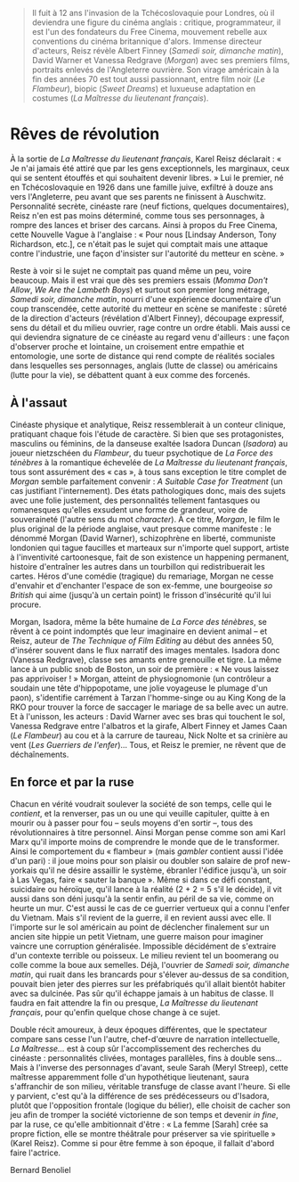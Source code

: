 > Il fuit à 12 ans l'invasion de la Tchécoslovaquie pour Londres, où il deviendra une figure du cinéma anglais : critique, programmateur, il est l'un des fondateurs du Free Cinema, mouvement rebelle aux conventions du cinéma britannique d'alors. Immense directeur d'acteurs, Reisz révèle Albert Finney (_Samedi soir, dimanche matin_), David Warner et Vanessa Redgrave (_Morgan_) avec ses premiers films, portraits enlevés de l'Angleterre ouvrière. Son virage américain à la fin des années 70 est tout aussi passionnant, entre film noir (_Le Flambeur_), biopic (_Sweet Dreams_) et luxueuse adaptation en costumes (_La Maîtresse du lieutenant français_).

# Rêves de révolution

À la sortie de _La Maîtresse du lieutenant français_, Karel Reisz déclarait : « Je n'ai jamais été attiré que par les gens exceptionnels, les marginaux, ceux qui se sentent étouffés et qui souhaitent devenir libres. » Lui le premier, né en Tchécoslovaquie en 1926 dans une famille juive, exfiltré à douze ans vers l'Angleterre, peu avant que ses parents ne finissent à Auschwitz. Personnalité secrète, cinéaste rare (neuf fictions, quelques documentaires), Reisz n'en est pas moins déterminé, comme tous ses personnages, à rompre des lances et briser des carcans. Ainsi à propos du Free Cinema, cette Nouvelle Vague à l'anglaise : « Pour nous [Lindsay Anderson, Tony Richardson, etc.], ce n'était pas le sujet qui comptait mais une attaque contre l'industrie, une façon d'insister sur l'autorité du metteur en scène. »

Reste à voir si le sujet ne comptait pas quand même un peu, voire beaucoup. Mais il est vrai que dès ses premiers essais (_Momma Don't Allow_, _We Are the Lambeth Boys_) et surtout son premier long métrage, _Samedi soir, dimanche matin_, nourri d'une expérience documentaire d'un coup transcendée, cette autorité du metteur en scène se manifeste : sûreté de la direction d'acteurs (révélation d'Albert Finney), découpage expressif, sens du détail et du milieu ouvrier, rage contre un ordre établi. Mais aussi ce qui deviendra signature de ce cinéaste au regard venu d'ailleurs : une façon d'observer proche et lointaine, un croisement entre empathie et entomologie, une sorte de distance qui rend compte de réalités sociales dans lesquelles ses personnages, anglais (lutte de classe) ou américains (lutte pour la vie), se débattent quant à eux comme des forcenés.

## À l'assaut

Cinéaste physique et analytique, Reisz ressemblerait à un conteur clinique, pratiquant chaque fois l'étude de caractère. Si bien que ses protagonistes, masculins ou féminins, de la danseuse exaltée Isadora Duncan (_Isadora_) au joueur nietzschéen du _Flambeur_, du tueur psychotique de _La Force des ténèbres_ à la romantique échevelée de _La Maîtresse du lieutenant français_, tous sont assurément des « cas », à tous sans exception le titre complet de _Morgan_ semble parfaitement convenir : _A Suitable Case for Treatment_ (un cas justifiant l'internement). Des états pathologiques donc, mais des sujets avec une folie justement, des personnalités tellement fantasques ou romanesques qu'elles exsudent une forme de grandeur, voire de souveraineté (l'autre sens du mot _character_). À ce titre, _Morgan_, le film le plus original de la période anglaise, vaut presque comme manifeste : le dénommé Morgan (David Warner), schizophrène en liberté, communiste londonien qui tague faucilles et marteaux sur n'importe quel support, artiste à l'inventivité cartoonesque, fait de son existence un happening permanent, histoire d'entraîner les autres dans un tourbillon qui redistribuerait les cartes. Héros d'une comédie (tragique) du remariage, Morgan ne cesse d'envahir et d'enchanter l'espace de son ex-femme, une bourgeoise _so British_ qui aime (jusqu'à un certain point) le frisson d'insécurité qu'il lui procure.

Morgan, Isadora, même la bête humaine de _La Force des ténèbres_, se rêvent à ce point indomptés que leur imaginaire en devient animal – et Reisz, auteur de _The Technique of Film Editing_ au début des années 50, d'insérer souvent dans le flux narratif des images mentales. Isadora donc (Vanessa Redgrave), classe ses amants entre grenouille et tigre. La même lance à un public snob de Boston, un soir de première : « Ne vous laissez pas apprivoiser ! » Morgan, atteint de physiognomonie (un contrôleur a soudain une tête d'hippopotame, une jolie voyageuse le plumage d'un paon), s'identifie carrément à Tarzan l'homme-singe ou au King Kong de la RKO pour trouver la force de saccager le mariage de sa belle avec un autre. Et à l'unisson, les acteurs : David Warner avec ses bras qui touchent le sol, Vanessa Redgrave entre l'albatros et la girafe, Albert Finney et James Caan (_Le Flambeur_) au cou et à la carrure de taureau, Nick Nolte et sa crinière au vent (_Les Guerriers de l'enfer_)... Tous, et Reisz le premier, ne rêvent que de déchaînements.

## En force et par la ruse

Chacun en vérité voudrait soulever la société de son temps, celle qui le _contient_, et la renverser, pas un ou une qui veuille capituler, quitte à en mourir ou à passer pour fou – seuls moyens d'en sortir –, tous des révolutionnaires à titre personnel. Ainsi Morgan pense comme son ami Karl Marx qu'il importe moins de comprendre le monde que de le transformer. Ainsi le comportement du « flambeur » (mais _gambler_ contient aussi l'idée d'un pari) : il joue moins pour son plaisir ou doubler son salaire de prof new-yorkais qu'il ne désire assaillir le système, ébranler l'édifice jusqu'à, un soir à Las Vegas, faire « sauter la banque ». Même si dans ce défi constant, suicidaire ou héroïque, qu'il lance à la réalité (2 + 2 = 5 s'il le décide), il vit aussi dans son déni jusqu'à la sentir enfin, au péril de sa vie, comme on heurte un mur. C'est aussi le cas de ce guerrier vertueux qui a connu l'enfer du Vietnam. Mais s'il revient de la guerre, il en revient aussi avec elle. Il l'importe sur le sol américain au point de déclencher finalement sur un ancien site hippie un petit Vietnam, une guerre maison pour imaginer vaincre une corruption généralisée. Impossible décidément de s'extraire d'un contexte terrible ou poisseux. Le milieu revient tel un boomerang ou colle comme la boue aux semelles. Déjà, l'ouvrier de _Samedi soir, dimanche matin_, qui ruait dans les brancards pour s'élever au-dessus de sa condition, pouvait bien jeter des pierres sur les préfabriqués qu'il allait bientôt habiter avec sa dulcinée. Pas sûr qu'il échappe jamais à un habitus de classe. Il faudra en fait attendre la fin ou presque, _La Maîtresse du lieutenant français_, pour qu'enfin quelque chose change à ce sujet.

Double récit amoureux, à deux époques différentes, que le spectateur compare sans cesse l'un l'autre, chef-d'œuvre de narration intellectuelle, _La Maîtresse..._ est à coup sûr l'accomplissement des recherches du cinéaste : personnalités clivées, montages parallèles, fins à double sens... Mais à l'inverse des personnages d'avant, seule Sarah (Meryl Streep), cette maîtresse apparemment folle d'un hypothétique lieutenant, saura s'affranchir de son milieu, véritable transfuge de classe avant l'heure. Si elle y parvient, c'est qu'à la différence de ses prédécesseurs ou d'Isadora, plutôt que l'opposition frontale (logique du bélier), elle choisit de cacher son jeu afin de tromper la société victorienne de son temps et devenir _in fine_, par la ruse, ce qu'elle ambitionnait d'être : « La femme [Sarah] crée sa propre fiction, elle se montre théâtrale pour préserver sa vie spirituelle » (Karel Reisz). Comme si pour être femme à son époque, il fallait d'abord faire l'actrice.

<div class="author">Bernard Benoliel</div>
